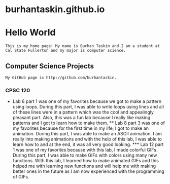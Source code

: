 # burhantaskin.github.io
# Hello World
    This is my home page! My name is Burhan Taskin and I am a student at Cal State Fullerton and my major is computer science.
## Computer Science Projects
    My GitHub page is http://github.com/burhantaskin.
### CPSC 120
* Lab 6
  part 1 was one of my favorites because we got to make a pattern using loops. During this part, I was able to write loops using lines and all of these lines were in a pattern which was the cool and appealingly pleasant part. Also, this was a fun lab because I really like making patterns and I got to learn how to make them.
** Lab 8
  part 3 was one of my favorites because for the first time in my life, I got to make an animation. During this part, I was able to make an ASCII animation. I am really into making animations and with the help of this lab, I was able to learn how to and at the end, it was all very good looking.
*** Lab 12
  part 1 was one of my favorites because with this lab, I made colorful GIFs. During this part, I was able to make GIFs with colors using many new functions. With this lab, I learned how to make animated GIFs and this helped me with learning new functions and will help me with making better ones in the future as I am now experienced with the programming of GIFs.
